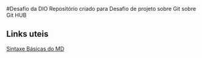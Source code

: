 #Desafio da DIO
Repositório criado para Desafio de projeto sobre Git sobre Git HUB

## Links uteis
[Sintaxe Básicas do MD](https://www.markdownguide.org/basic-syntax/)
